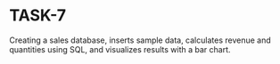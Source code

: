 # TASK-7
Creating a sales database, inserts sample data, calculates revenue and quantities using SQL, and visualizes results with a bar chart.
